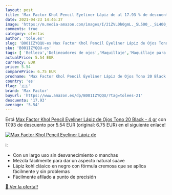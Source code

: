 ```yaml
---
layout: post
title: 'Max Factor Khol Pencil Eyeliner Lápiz de al 17.93 % de descuento'
date: 2021-04-23 14:46:37
image: 'https://m.media-amazon.com/images/I/21ZVL0h0gmL._SL500_._SL400_.jpg'
comments: true
category: ofertas
author: 'tole.es'
slug: 'B001IZYQQU-es Max Factor Khol Pencil Eyeliner Lápiz de Ojos Tono 20...'
sku: 'B001IZYQQU-es'
tags: [ 'Belleza','Delineadores de ojos','Maquillaje','Maquillaje para ojos','factor','max','max factor', ]
actualPrice: 5.54 EUR
currency: EUR
price: 5.54
comparePrice: 6.75 EUR
prodname: 'Max Factor Khol Pencil Eyeliner Lápiz de Ojos Tono 20 Black - 4 gr'
country: 'es'
flag: '🇪🇸'
brand: 'Max Factor'
buyurl: 'https://www.amazon.es/dp/B001IZYQQU/?tag=tolees-21'
descuento: '17.93'
average: '5.54'
---
```


Está [Max Factor Khol Pencil Eyeliner Lápiz de Ojos Tono 20 Black - 4 gr](https://www.amazon.es/dp/B001IZYQQU/?tag=tolees-21) con 17.93 de descuento por 5.54 EUR (original: 6.75 EUR) en el siguiente enlace!

[![Max Factor Khol Pencil Eyeliner Lápiz de](https://m.media-amazon.com/images/I/21ZVL0h0gmL._SL500_._SL400_.jpg)](https://www.amazon.es/dp/B001IZYQQU/?tag=tolees-21)

ℹ️:

- Con un largo uso sin desvanecimiento o manchas
- Mezcla fácilmente para dar un aspecto natural suave
- Lápiz kohl clásico en negro con fórmula cremosa que se aplica fácilmente y sin problemas
- Fácilmente afilado a punto de precisión

[🛒 Ver la oferta!!](https://www.amazon.es/dp/B001IZYQQU/?tag=tolees-21)
